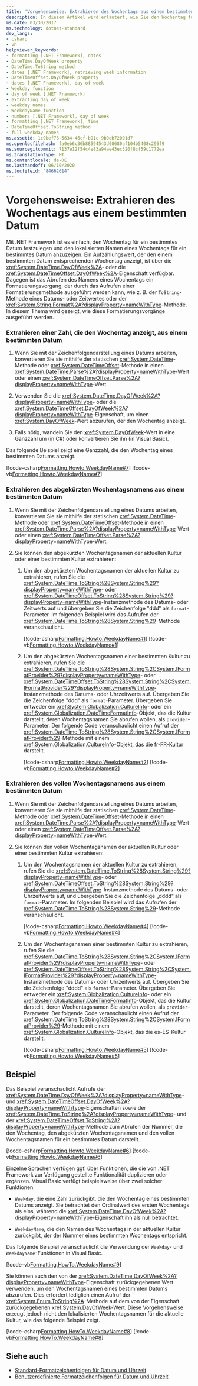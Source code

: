 ```yaml
---
title: 'Vorgehensweise: Extrahieren des Wochentags aus einem bestimmten Datum'
description: In diesem Artikel wird erläutert, wie Sie den Wochentag für ein bestimmtes Datum in .NET ermitteln. Erfahren Sie, wie Sie den lokalisierten Namen des Wochentags für ein bestimmtes Datum anzeigen.
ms.date: 03/30/2017
ms.technology: dotnet-standard
dev_langs:
- csharp
- vb
helpviewer_keywords:
- formatting [.NET Framework], dates
- DateTime.DayOfWeek property
- DateTime.ToString method
- dates [.NET Framework], retrieving week information
- DateTimeOffset.DayOfWeek property
- dates [.NET Framework], day of week
- Weekday function
- day of week [.NET Framework]
- extracting day of week
- weekday names
- WeekdayName function
- numbers [.NET Framework], day of week
- formatting [.NET Framework], time
- DateTimeOffset.ToString method
- full weekday names
ms.assetid: 1c9bef76-5634-46cf-b91c-9b9eb72091d7
ms.openlocfilehash: fa0eb6c36b88594543d08680af104b5408c295f9
ms.sourcegitcommit: 7137e12f54c4e83a94ae43ec320f8cf59c1772ea
ms.translationtype: HT
ms.contentlocale: de-DE
ms.lasthandoff: 06/10/2020
ms.locfileid: "84662614"
---
```

# <a name="how-to-extract-the-day-of-the-week-from-a-specific-date"></a>Vorgehensweise: Extrahieren des Wochentags aus einem bestimmten Datum
Mit .NET Framework ist es einfach, den Wochentag für ein bestimmtes Datum festzulegen und den lokalisierten Namen eines Wochentags für ein bestimmtes Datum anzuzeigen. Ein Aufzählungswert, der den einem bestimmten Datum entsprechenden Wochentag anzeigt, ist über die <xref:System.DateTime.DayOfWeek%2A>- oder die <xref:System.DateTimeOffset.DayOfWeek%2A>-Eigenschaft verfügbar. Dagegen ist das Abrufen des Namens eines Wochentags ein Formatierungsvorgang, der durch das Aufrufen einer Formatierungsmethode ausgeführt werden kann, wie z. B. der `ToString`-Methode eines Datums- oder Zeitwertes oder der <xref:System.String.Format%2A?displayProperty=nameWithType>-Methode. In diesem Thema wird gezeigt, wie diese Formatierungsvorgänge ausgeführt werden.  
  
### <a name="to-extract-a-number-indicating-the-day-of-the-week-from-a-specific-date"></a>Extrahieren einer Zahl, die den Wochentag anzeigt, aus einem bestimmten Datum  
  
1. Wenn Sie mit der Zeichenfolgendarstellung eines Datums arbeiten, konvertieren Sie sie mithilfe der statischen <xref:System.DateTime>-Methode oder <xref:System.DateTimeOffset>-Methode in einen <xref:System.DateTime.Parse%2A?displayProperty=nameWithType>-Wert oder einen <xref:System.DateTimeOffset.Parse%2A?displayProperty=nameWithType>-Wert.  
  
2. Verwenden Sie die <xref:System.DateTime.DayOfWeek%2A?displayProperty=nameWithType>- oder die <xref:System.DateTimeOffset.DayOfWeek%2A?displayProperty=nameWithType>-Eigenschaft, um einen <xref:System.DayOfWeek>-Wert abzurufen, der den Wochentag anzeigt.  
  
3. Falls nötig, wandeln Sie den <xref:System.DayOfWeek>-Wert in eine Ganzzahl um (in C#) oder konvertieren Sie ihn (in Visual Basic).  
  
 Das folgende Beispiel zeigt eine Ganzzahl, die den Wochentag eines bestimmten Datums anzeigt.  
  
 [!code-csharp[Formatting.Howto.WeekdayName#7](../../../samples/snippets/csharp/VS_Snippets_CLR/Formatting.HowTo.WeekdayName/cs/weekdaynumber7.cs#7)]
 [!code-vb[Formatting.Howto.WeekdayName#7](../../../samples/snippets/visualbasic/VS_Snippets_CLR/Formatting.HowTo.WeekdayName/vb/weekdaynumber7.vb#7)]  
  
### <a name="to-extract-the-abbreviated-weekday-name-from-a-specific-date"></a>Extrahieren des abgekürzten Wochentagsnamens aus einem bestimmten Datum  
  
1. Wenn Sie mit der Zeichenfolgendarstellung eines Datums arbeiten, konvertieren Sie sie mithilfe der statischen <xref:System.DateTime>-Methode oder <xref:System.DateTimeOffset>-Methode in einen <xref:System.DateTime.Parse%2A?displayProperty=nameWithType>-Wert oder einen <xref:System.DateTimeOffset.Parse%2A?displayProperty=nameWithType>-Wert.  
  
2. Sie können den abgekürzten Wochentagsnamen der aktuellen Kultur oder einer bestimmten Kultur extrahieren:  
  
    1. Um den abgekürzten Wochentagsnamen der aktuellen Kultur zu extrahieren, rufen Sie die <xref:System.DateTime.ToString%28System.String%29?displayProperty=nameWithType>- oder <xref:System.DateTimeOffset.ToString%28System.String%29?displayProperty=nameWithType>-Instanzmethode des Datums- oder Zeitwerts auf und übergeben Sie die Zeichenfolge "ddd" als `format`-Parameter. Im folgenden Beispiel wird das Aufrufen der <xref:System.DateTime.ToString%28System.String%29>-Methode veranschaulicht.  
  
         [!code-csharp[Formatting.Howto.WeekdayName#1](../../../samples/snippets/csharp/VS_Snippets_CLR/Formatting.HowTo.WeekdayName/cs/abbrname1.cs#1)]
         [!code-vb[Formatting.Howto.WeekdayName#1](../../../samples/snippets/visualbasic/VS_Snippets_CLR/Formatting.HowTo.WeekdayName/vb/abbrname1.vb#1)]  
  
    2. Um den abgekürzten Wochentagsnamen einer bestimmten Kultur zu extrahieren, rufen Sie die <xref:System.DateTime.ToString%28System.String%2CSystem.IFormatProvider%29?displayProperty=nameWithType>- oder <xref:System.DateTimeOffset.ToString%28System.String%2CSystem.IFormatProvider%29?displayProperty=nameWithType>-Instanzmethode des Datums- oder Uhrzeitwerts auf. Übergeben Sie die Zeichenfolge "ddd" als `format`-Parameter. Übergeben Sie entweder ein <xref:System.Globalization.CultureInfo>- oder ein <xref:System.Globalization.DateTimeFormatInfo>-Objekt, das die Kultur darstellt, deren Wochentagsnamen Sie abrufen wollen, als `provider`-Parameter. Der folgende Code veranschaulicht einen Aufruf der <xref:System.DateTime.ToString%28System.String%2CSystem.IFormatProvider%29>-Methode mit einem <xref:System.Globalization.CultureInfo>-Objekt, das die fr-FR-Kultur darstellt.  
  
         [!code-csharp[Formatting.Howto.WeekdayName#2](../../../samples/snippets/csharp/VS_Snippets_CLR/Formatting.HowTo.WeekdayName/cs/abbrname2.cs#2)]
         [!code-vb[Formatting.Howto.WeekdayName#2](../../../samples/snippets/visualbasic/VS_Snippets_CLR/Formatting.HowTo.WeekdayName/vb/abbrname2.vb#2)]  
  
### <a name="to-extract-the-full-weekday-name-from-a-specific-date"></a>Extrahieren des vollen Wochentagsnamens aus einem bestimmten Datum  
  
1. Wenn Sie mit der Zeichenfolgendarstellung eines Datums arbeiten, konvertieren Sie sie mithilfe der statischen <xref:System.DateTime>-Methode oder <xref:System.DateTimeOffset>-Methode in einen <xref:System.DateTime.Parse%2A?displayProperty=nameWithType>-Wert oder einen <xref:System.DateTimeOffset.Parse%2A?displayProperty=nameWithType>-Wert.  
  
2. Sie können den vollen Wochentagsnamen der aktuellen Kultur oder einer bestimmten Kultur extrahieren:  
  
    1. Um den Wochentagsnamen der aktuellen Kultur zu extrahieren, rufen Sie die <xref:System.DateTime.ToString%28System.String%29?displayProperty=nameWithType>- oder <xref:System.DateTimeOffset.ToString%28System.String%29?displayProperty=nameWithType>-Instanzmethode des Datums- oder Uhrzeitwerts auf, und übergeben Sie die Zeichenfolge „dddd“ als `format`-Parameter. Im folgenden Beispiel wird das Aufrufen der <xref:System.DateTime.ToString%28System.String%29>-Methode veranschaulicht.  
  
         [!code-csharp[Formatting.Howto.WeekdayName#4](../../../samples/snippets/csharp/VS_Snippets_CLR/Formatting.HowTo.WeekdayName/cs/fullname4.cs#4)]
         [!code-vb[Formatting.Howto.WeekdayName#4](../../../samples/snippets/visualbasic/VS_Snippets_CLR/Formatting.HowTo.WeekdayName/vb/fullname4.vb#4)]  
  
    2. Um den Wochentagsnamen einer bestimmten Kultur zu extrahieren, rufen Sie die <xref:System.DateTime.ToString%28System.String%2CSystem.IFormatProvider%29?displayProperty=nameWithType>- oder <xref:System.DateTimeOffset.ToString%28System.String%2CSystem.IFormatProvider%29?displayProperty=nameWithType>-Instanzmethode des Datums- oder Uhrzeitwerts auf. Übergeben Sie die Zeichenfolge "dddd" als `format`-Parameter. Übergeben Sie entweder ein <xref:System.Globalization.CultureInfo>- oder ein <xref:System.Globalization.DateTimeFormatInfo>-Objekt, das die Kultur darstellt, deren Wochentagsnamen Sie abrufen wollen, als `provider`-Parameter. Der folgende Code veranschaulicht einen Aufruf der <xref:System.DateTime.ToString%28System.String%2CSystem.IFormatProvider%29>-Methode mit einem <xref:System.Globalization.CultureInfo>-Objekt, das die es-ES-Kultur darstellt.  
  
         [!code-csharp[Formatting.Howto.WeekdayName#5](../../../samples/snippets/csharp/VS_Snippets_CLR/Formatting.HowTo.WeekdayName/cs/fullname5.cs#5)]
         [!code-vb[Formatting.Howto.WeekdayName#5](../../../samples/snippets/visualbasic/VS_Snippets_CLR/Formatting.HowTo.WeekdayName/vb/fullname5.vb#5)]  
  
## <a name="example"></a>Beispiel  
 Das Beispiel veranschaulicht Aufrufe der <xref:System.DateTime.DayOfWeek%2A?displayProperty=nameWithType>- und <xref:System.DateTimeOffset.DayOfWeek%2A?displayProperty=nameWithType>-Eigenschaften sowie der <xref:System.DateTime.ToString%2A?displayProperty=nameWithType>- und der <xref:System.DateTimeOffset.ToString%2A?displayProperty=nameWithType>-Methode zum Abrufen der Nummer, die den Wochentag, den abgekürzten Wochentagsnamen und den vollen Wochentagsnamen für ein bestimmtes Datum darstellt.  
  
 [!code-csharp[Formatting.Howto.WeekdayName#6](../../../samples/snippets/csharp/VS_Snippets_CLR/Formatting.HowTo.WeekdayName/cs/example6.cs#6)]
 [!code-vb[Formatting.Howto.WeekdayName#6](../../../samples/snippets/visualbasic/VS_Snippets_CLR/Formatting.HowTo.WeekdayName/vb/example6.vb#6)]  
  
 Einzelne Sprachen verfügen ggf. über Funktionen, die die von .NET Framework zur Verfügung gestellte Funktionalität duplizieren oder ergänzen. Visual Basic verfügt beispielsweise über zwei solcher Funktionen:  
  
- `Weekday`, die eine Zahl zurückgibt, die den Wochentag eines bestimmten Datums anzeigt. Sie betrachtet den Ordinalwert des ersten Wochentags als eins, während die <xref:System.DateTime.DayOfWeek%2A?displayProperty=nameWithType>-Eigenschaft ihn als null betrachtet.  
  
- `WeekdayName`, die den Namen des Wochentags in der aktuellen Kultur zurückgibt, der der Nummer eines bestimmten Wochentags entspricht.  
  
 Das folgende Beispiel veranschaulicht die Verwendung der `Weekday`- und `WeekdayName`-Funktionen in Visual Basic.  
  
 [!code-vb[Formatting.HowTo.WeekdayName#9](../../../samples/snippets/visualbasic/VS_Snippets_CLR/Formatting.HowTo.WeekdayName/vb/example9.vb#9)]  
  
 Sie können auch den von der <xref:System.DateTime.DayOfWeek%2A?displayProperty=nameWithType>-Eigenschaft zurückgegebenen Wert verwenden, um den Wochentagsnamen eines bestimmten Datums abzurufen. Dies erfordert lediglich einen Aufruf der <xref:System.Enum.ToString%2A>-Methode auf dem von der Eigenschaft zurückgegebenen <xref:System.DayOfWeek>-Wert. Diese Vorgehensweise erzeugt jedoch nicht den lokalisierten Wochentagsnamen für die aktuelle Kultur, wie das folgende Beispiel zeigt.  
  
 [!code-csharp[Formatting.HowTo.WeekdayName#8](../../../samples/snippets/csharp/VS_Snippets_CLR/Formatting.HowTo.WeekdayName/cs/Howto1.cs#8)]
 [!code-vb[Formatting.HowTo.WeekdayName#8](../../../samples/snippets/visualbasic/VS_Snippets_CLR/Formatting.HowTo.WeekdayName/vb/Howto1.vb#8)]

## <a name="see-also"></a>Siehe auch

- [Standard-Formatzeichenfolgen für Datum und Uhrzeit](standard-date-and-time-format-strings.md)
- [Benutzerdefinierte Formatzeichenfolgen für Datum und Uhrzeit](custom-date-and-time-format-strings.md)
